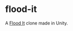 # flood-it
A [Flood It](https://play.google.com/store/apps/details?id=com.labpixies.flood&hl=en) clone made in Unity.
